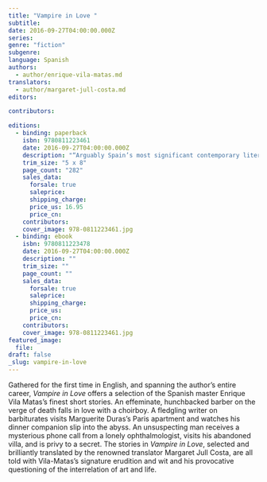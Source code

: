 ```yaml
---
title: "Vampire in Love "
subtitle:
date: 2016-09-27T04:00:00.000Z
series:
genre: "fiction"
subgenre:
language: Spanish
authors:
  - author/enrique-vila-matas.md
translators:
  - author/margaret-jull-costa.md
editors:

contributors:

editions:
  - binding: paperback
    isbn: 9780811223461
    date: 2016-09-27T04:00:00.000Z
    description: "“Arguably Spain’s most significant contemporary literary figure” (Joanna Kavenna, _The New Yorker_) "
    trim_size: "5 x 8"
    page_count: "282"
    sales_data:
      forsale: true
      saleprice:
      shipping_charge:
      price_us: 16.95
      price_cn:
    contributors:
    cover_image: 978-0811223461.jpg
  - binding: ebook
    isbn: 9780811223478
    date: 2016-09-27T04:00:00.000Z
    description: ""
    trim_size: ""
    page_count: ""
    sales_data:
      forsale: true
      saleprice:
      shipping_charge:
      price_us:
      price_cn:
    contributors:
    cover_image: 978-0811223461.jpg
featured_image:
  file:
draft: false
_slug: vampire-in-love
---
```


Gathered for the first time in English, and spanning the author’s entire career, _Vampire in Love_ offers a selection of the Spanish master Enrique Vila Matas’s finest short stories. An effeminate, hunchbacked barber on the verge of death falls in love with a choirboy. A fledgling writer on barbiturates visits Marguerite Duras’s Paris apartment and watches his dinner companion slip into the abyss. An unsuspecting man receives a mysterious phone call from a lonely ophthalmologist, visits his abandoned villa, and is privy to a secret. The stories in _Vampire in Love_, selected and brilliantly translated by the renowned translator Margaret Jull Costa, are all told with Vila-Matas’s signature erudition and wit and his provocative questioning of the interrelation of art and life.

